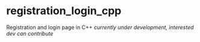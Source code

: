 # registration_login_cpp
Registration and login page in C++
_currently under development, interested dev can contribute_
